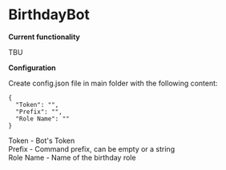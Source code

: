 # BirthdayBot  

**Current functionality**  

TBU
  
**Configuration**  

Create config.json file in main folder with the following content:  

	{  
	  "Token": "",  
	  "Prefix": "",  
	  "Role Name": ""  
	}  

Token - Bot's Token  
Prefix - Command prefix, can be empty or a string  
Role Name - Name of the birthday role  
